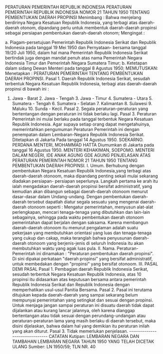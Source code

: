  PERATURAN PEMERINTAH REPUBLIK INDONESIA PERATURAN PEMERINTAH REPUBLIK INDONESIA NOMOR 21 TAHUN 1950 TENTANG PEMBENTUKAN DAERAH PROPINSI
Menimbang :
 Bahwa menjelang berdirinya Negara Kesatuan Republik Indonesia, yang terbagi atas daerah-daerah otonom, dipandang perlu untuk membentuk daerah-daerah propinsi sebagai persiapan pembentukan daerah-daerah otonom;
Mengingat :

a. Piagam-persetujuan Pemerintah Republik Indonesia Serikat dan Republik Indonesia pada tanggal 19 Mei 1950 dan Pernyataan- bersama tanggal 19/20 Juli 1950, dalam hal mana Pemerintah Republik Indonesia Serikat bertindak juga dengan mandat penuh atas nama Pemerintah Negara Indonesia Timur dan Pemerintah Negara Sumatera Timur;
b. Ketetapan dalam sidang Dewan Menteri pada tanggal 8 Agustus 1950;
MEMUTUSKAN:
 Menetapkan : PERATURAN PEMERINTAH TENTANG PEMBENTUKAN DAERAH PROPINSI. Pasal 1. Daerah Republik Indonesia Serikat, sesudah terbentuk Negara Kesatuan Republik Indonesia, terbagi atas daerah-daerah propinsi di bawah ini :
1. Jawa - Barat 2. Jawa - Tengah 3. Jawa - Timur 4. Sumatera - Utara 5. Sumatera - Tengah 6. Sumatera - Selatan 7. Kalimantan 8. Sulawesi 9. Maluku 10. Sunda - Kecil. Pasal 2. Segala peraturan-peraturan yang bertentangan dengan peraturan ini tidak berlaku lagi. Pasal 3. Peraturan Pemerintah ini mulai berlaku pada tanggal terbentuk Negara Kesatuan Republik Indonesia. Agar supaya setiap orang dapat mengetahuinya, memerintahkan pengumuman Peraturan Pemerintah ini dengan penempatan dalam Lembaran-Negara Republik Indonesia Serikat. Ditetapkan di Jakarta Pada tanggal 14 Agustus 1950. SOEKARNO. PERDANA MENTERI, MOHAMMAD HATTA Diumumkan di Jakarta pada tanggal 16 Agustus 1950. MENTERI KEHAKIMAN, SOEPOMO. MENTERI DALAM NEGERI, IDE ANAK AGUNG GDE AGUNG PENJELASAN ATAS PERATURAN PEMERINTAH NOMOR 21 TAHUN 1950 TENTANG PEMBENTUKAN DAERAH PROPINSI. I. Umum. Berhubung dengan pembentukan Negara Kesatuan Republik Indonesia,yang terbagi atas daerah-daerah otonoom, maka dipandang penting sekali mulai sekarang diadakan persiapan- persiapan seperlunya. Langkah pertama ke arah itu ialah mengadakan daerah-daerah propinsi bersifat administratif, yang kemudian akan dibangun sebagai daerah-daerah otonoom menurut dasar-dasar dalam Undang-undang. Dengan pembentukan daerah-daerah tersebut dapatlah diatur segala sesuatu yang mengenai daerah-daerah otonoom seperti : Mengatur pemerintahan, menyusun alat-alat perlengkapan, mencari tenaga-tenaga yang dibutuhkan dan lain-lain sebagainya, sehingga pada waktu pembentukan daerah otonoom pemerintahan dapat berjalan dengan saksama. Karena membangun daerah-daerah otonoom itu menurut pengalaman adalah suatu pekerjaan yang membutuhkan orientasi yang luas dan tenaga-tenaga yang cukup dan cakap, maka teranglah bahwa penyusunan daerah-daerah otonoom yang berjenis-jenis di seluruh Indonesia itu akan membutuhkan waktu yang agak luas pula. II. Nama. Peraturan-Pemerintah ini dinamakan : "Peraturan pembentukan daerah propinsi". Di sini dipakai perkataan "daerah propinsi" yang bersifat administratif, untuk membedakan dengan "propinsi" yang bersifat otonoom. III. PASAL DEMI PASAL Pasal 1. Pembagian daerah Republik Indonesia Serikat, sesudah terbentuk Negara Kesatuan Republik Indonesia, atas 10 propinsi itu didasarkan atas keputusan bersama antara pemerintah Republik Indonesia Serikat dan Republik Indonesia dengan memperhatikan usul-usul Panitia Bersama. Pasal 2. Pasal ini terutama ditujukan kepada daerah-daerah yang sampai sekarang belum mempunyai pemerintahan yang setingkat dan sesuai dengan propinsi. Untuk menjaga jangan sampai peraturan ini disuatu daerah tidak dapat dijalankan atau kurang lancar jalannya, oleh karena dianggap bertentangan atau tidak sesuai dengan perundang-undangan atau peraturan-peraturan lama yang masih berlaku di daerah tersebut, maka disini dijelaskan, bahwa dalam hal yang demikian itu peraturan inilah yang akan diturut. Pasal 3. Tidak memerlukan penjelasan. -------------------------------- CATATAN Kutipan: LEMBARAN NEGARA DAN TAMBAHAN LEMBARAN NEGARA TAHUN 1950 YANG TELAH DICETAK ULANG Sumber: LN 1950/59; TLN NR. 40